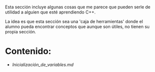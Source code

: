 Esta sección incluye algunas cosas que me parece que pueden serle de utilidad a alguien que esté aprendiendo C++.

La idea es que esta sección sea una 'caja de herramientas' donde el alumno pueda encontrar conceptos que aunque son útiles, no tienen su propia sección.

# Contenido:
* _Inicialización_de_variables.md_ 
